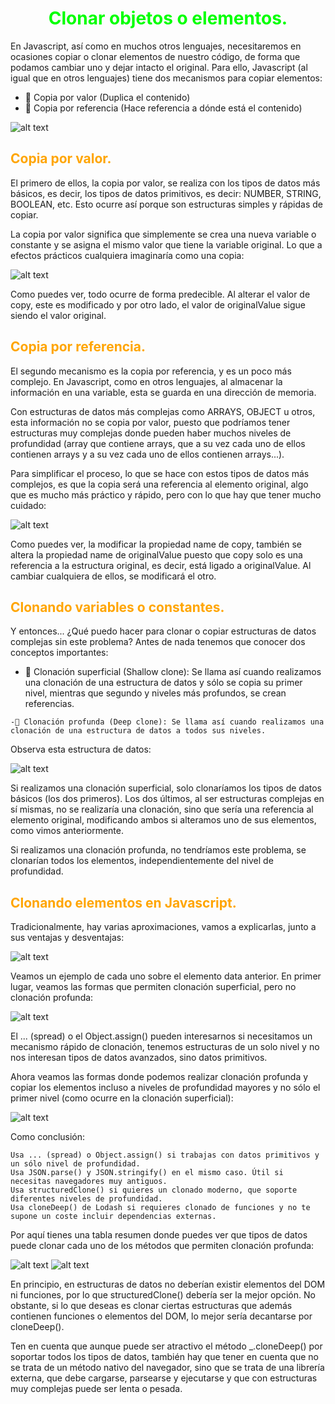 # <span style="color:lime"><center>Clonar objetos o elementos.</center></span>

En Javascript, así como en muchos otros lenguajes, necesitaremos en ocasiones copiar o clonar elementos de nuestro código, de forma que podamos cambiar uno y dejar intacto el original. Para ello, Javascript (al igual que en otros lenguajes) tiene dos mecanismos para copiar elementos:

   - 🥂 Copia por valor (Duplica el contenido)
   - 🔮 Copia por referencia (Hace referencia a dónde está el contenido)

![alt text](./imagenes-clonar-objetos/copia-valor-referencia.png)

## <span style="color:orange">Copia por valor.</span>
El primero de ellos, la copia por valor, se realiza con los tipos de datos más básicos, es decir, los tipos de datos primitivos, es decir: NUMBER, STRING, BOOLEAN, etc. Esto ocurre así porque son estructuras simples y rápidas de copiar.

La copia por valor significa que simplemente se crea una nueva variable o constante y se asigna el mismo valor que tiene la variable original. Lo que a efectos prácticos cualquiera imaginaría como una copia:

![alt text](./imagenes-clonar-objetos/image.png)

Como puedes ver, todo ocurre de forma predecible. Al alterar el valor de copy, este es modificado y por otro lado, el valor de originalValue sigue siendo el valor original.

## <span style="color:orange">Copia por referencia.</span>
El segundo mecanismo es la copia por referencia, y es un poco más complejo. En Javascript, como en otros lenguajes, al almacenar la información en una variable, esta se guarda en una dirección de memoria.

Con estructuras de datos más complejas como ARRAYS, OBJECT u otros, esta información no se copia por valor, puesto que podríamos tener estructuras muy complejas donde pueden haber muchos niveles de profundidad (array que contiene arrays, que a su vez cada uno de ellos contienen arrays y a su vez cada uno de ellos contienen arrays...).

Para simplificar el proceso, lo que se hace con estos tipos de datos más complejos, es que la copia será una referencia al elemento original, algo que es mucho más práctico y rápido, pero con lo que hay que tener mucho cuidado:

![alt text](./imagenes-clonar-objetos/image-1.png)

Como puedes ver, la modificar la propiedad name de copy, también se altera la propiedad name de originalValue puesto que copy solo es una referencia a la estructura original, es decir, está ligado a originalValue. Al cambiar cualquiera de ellos, se modificará el otro.

## <span style="color:orange">Clonando variables o constantes.</span>
Y entonces... ¿Qué puedo hacer para clonar o copiar estructuras de datos complejas sin este problema? Antes de nada tenemos que conocer dos conceptos importantes:

   - 🎈 Clonación superficial (Shallow clone): Se llama así cuando realizamos una clonación de una estructura de datos y sólo se copia su primer nivel, mientras que segundo y niveles más profundos, se crean referencias.

    -🧨 Clonación profunda (Deep clone): Se llama así cuando realizamos una clonación de una estructura de datos a todos sus niveles.

Observa esta estructura de datos:

![alt text](./imagenes-clonar-objetos/image-2.png)

Si realizamos una clonación superficial, solo clonaríamos los tipos de datos básicos (los dos primeros). Los dos últimos, al ser estructuras complejas en sí mismas, no se realizaría una clonación, sino que sería una referencia al elemento original, modificando ambos si alteramos uno de sus elementos, como vimos anteriormente.

Si realizamos una clonación profunda, no tendríamos este problema, se clonarían todos los elementos, independientemente del nivel de profundidad.

## <span style="color:orange">Clonando elementos en Javascript.</span>
Tradicionalmente, hay varias aproximaciones, vamos a explicarlas, junto a sus ventajas y desventajas:

![alt text](./imagenes-clonar-objetos/image-3.png)

Veamos un ejemplo de cada uno sobre el elemento data anterior. En primer lugar, veamos las formas que permiten clonación superficial, pero no clonación profunda:

![alt text](./imagenes-clonar-objetos/image-4.png)

El ... (spread) o el Object.assign() pueden interesarnos si necesitamos un mecanismo rápido de clonación, tenemos estructuras de un solo nivel y no nos interesan tipos de datos avanzados, sino datos primitivos.

Ahora veamos las formas donde podemos realizar clonación profunda y copiar los elementos incluso a niveles de profundidad mayores y no sólo el primer nivel (como ocurre en la clonación superficial):

![alt text](./imagenes-clonar-objetos/image-5.png)

Como conclusión:

    Usa ... (spread) o Object.assign() si trabajas con datos primitivos y un sólo nivel de profundidad.
    Usa JSON.parse() y JSON.stringify() en el mismo caso. Útil si necesitas navegadores muy antiguos.
    Usa structuredClone() si quieres un clonado moderno, que soporte diferentes niveles de profundidad.
    Usa cloneDeep() de Lodash si requieres clonado de funciones y no te supone un coste incluir dependencias externas.

Por aquí tienes una tabla resumen donde puedes ver que tipos de datos puede clonar cada uno de los métodos que permiten clonación profunda:

![alt text](./imagenes-clonar-objetos/image-6.png)
![alt text](./imagenes-clonar-objetos/image-7.png)

En principio, en estructuras de datos no deberían existir elementos del DOM ni funciones, por lo que structuredClone() debería ser la mejor opción. No obstante, si lo que deseas es clonar ciertas estructuras que además contienen funciones o elementos del DOM, lo mejor sería decantarse por cloneDeep().

  Ten en cuenta que aunque puede ser atractivo el método _.cloneDeep() por soportar todos los tipos de datos, también hay que tener en cuenta que no se trata de un método nativo del navegador, sino que se trata de una librería externa, que debe cargarse, parsearse y ejecutarse y que con estructuras muy complejas puede ser lenta o pesada.



